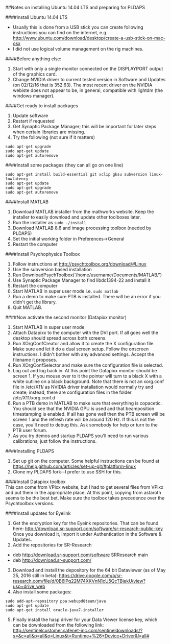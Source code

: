 ##Notes on installing Ubuntu 14.04 LTS and preparing for PLDAPS  

####Install Ubuntu 14.04 LTS  
* Usually this is done from a USB stick you can create following instructions you can find on the internet, e.g.  http://www.ubuntu.com/download/desktop/create-a-usb-stick-on-mac-osx   
* I did not use logical volume management on the rig machines.  

####Before anything else:
1.  Start with only a single monitor connected on the DISPLAYPORT output of the graphics card.  
2.  Change NVIDIA driver to current tested version in Software and Updates (on 02/12/16 that is 352.63).  The most recent driver on the NVIDIA webiste does not appear to be, in general, compatible with lightdm (the windows manager).

####Get ready to install packages
1.  Update software
2.  Restart if requested  
3.  Get Synaptic Package Manager; this will be important for later steps when certain libraries are missing.
4.  Try the following (not sure if it matters)  
```
sudo apt-get upgrade
sudo apt-get update
sudo apt-get autoremove
```

####Install some packages (they can all go on one line)
```
sudo apt-get install build-essential git xclip gksu subversion linux-lowlatency   
sudo apt-get update
sudo apt-get upgrade
sudo apt-get autoremove
```

####Install MATLAB
1.  Download MATLAB installer from the mathworks website.  Keep the installer to easily download and update other toolboxes later.
2.  Run the installer as `sudo ./install`
3.  Download MATLAB 8.6 and image processing toolbox (needed by PLDAPS)
4.  Set the initial working folder in Preferences->General
5.  Restart the computer

####Install Psychophysics Toolbox  
1.  Follow instructions at http://psychtoolbox.org/download/#Linux  
2.  Use the subversion based installation  
3.  Run DownloadPsychToolbox('/home/username/Documents/MATLAB/')  
4.  Use Synaptic Package Manager to find libdc1394-22 and install it
5.  Restart the computer
6.  Start MATLAB in super user mode i.e. `sudo matlab`
7.  Run a demo to make sure PTB is installed.  There will be an error if you didn't get the library.
7.  Quit MATLAB.

####Now activate the second monitor (Datapixx monitor)  
1.  Start MATLAB in super user mode
2.  Attach Datapixx to the computer with the DVI port.  If all goes well the desktop should spread across both screens.
3.  Run XOrgConfCreator and allow it to create the X configuration file.  Make sure and let it do a dual screen setup.  Follow the onscreen instructions.  I didn't bother with any advanced settings.  Accept the filename it proposes.
4.  Run XOrgConfSelector and make sure the configuration file is selected.  
5.  Log out and log back in.  At this point the Datapixx monitor should be screen 1.  If you  mouse over to it the pointer will turn to a black X with a white outline on a black background.  Note that there is not an xorg.conf file in /etc/X11/ as NVIDIA driver installation would normally try and create; instead, there are configuration files in the folder /etc/X11/xorg.conf.d  
6.  Run a PTB demo in MATLAB to make sure that everything is copacetic.  You should see that the NVIDIA GPU is used and that beamposition timestamping is enabled.  If all has gone well then the PTB screen will be screen 1 and the refresh rate will be around 120 Hz.  If this is not the case, you'll need to debug this.  Ask somebody for help or turn to the PTB user forum.
7.  As you try demos and startup PLDAPS you'll need to run various calibrations; just follow the instructions.

####Installing PLDAPS  
1.  Set up git on the computer.  Some helpful instructions can be found at https://help.github.com/articles/set-up-git/#platform-linux  
2.  Clone my PLDAPS fork--I prefer to use SSH for this.

####Install Datapixx toolbox   
This can come from VPixx website, but I had to get several files from VPixx and put them in the appropriate place.  At this point, copying from astaroth seems to be the best bet.  Make sure the toolbox takes precedence over the Psychtoolbox versions.

####Install updates for Eyelink
1.  Get the encryption key for the Eyeink repositories.  That can be found here:  http://download.sr-support.com/software/sr-research-public-key  Once you download it, import it under Authentication in the Software & Updates.
2.  Add the repositories for SR-Research  
  * deb http://download.sr-support.com/software SRResearch main
  * deb http://download.sr-support.com/
3.  Download and install the depository for the 64 bit Dataviewer (as of May 25, 2016 still in beta):  https://drive.google.com/a/sr-research.com/file/d/0B6lPq22M74XKVnN1cU5QcTBiekU/view?usp=drive_web
4.  Also install some packages:
```
sudo add-apt-repository ppa:webupd8team/java
sudo apt-get update
sudo apt-get install oracle-java7-installer
```
5.  Finally install the hasp driver for your Data Viewer license key, which can be downloaded from the following link: http://sentinelcustomer.safenet-inc.com/sentineldownloads/?s=&c=all&p=all&o=Linux&t=Runtime+%26+Device+Driver&l=all#
